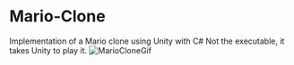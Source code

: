 # Mario-Clone
Implementation of a Mario clone using Unity with C# 
Not the executable, it takes Unity to play it.
![MarioCloneGif](https://user-images.githubusercontent.com/74788707/128614880-7490ba9b-390b-40a7-ba2f-eb392e37dfe3.gif)
